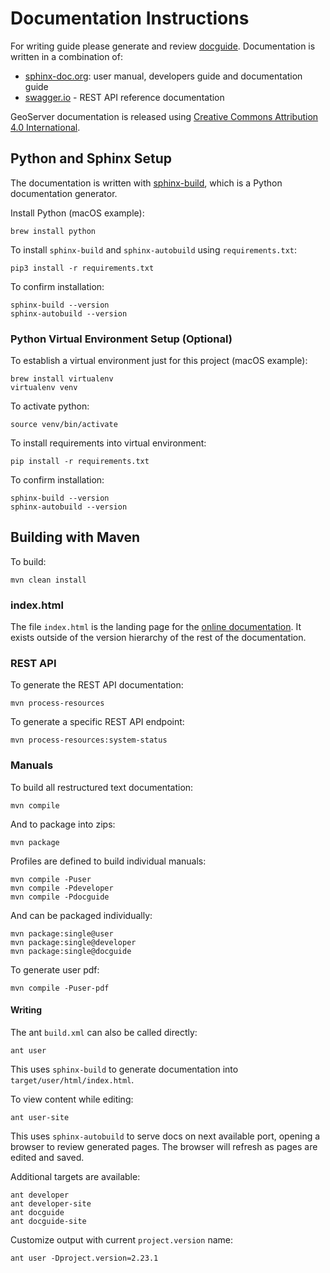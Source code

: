 # Documentation Instructions

For writing guide please generate and review [docguide](https://docs.geoserver.org/latest/en/docguide/). Documentation is written in a combination of:

* [sphinx-doc.org](http://www.sphinx-doc.org): user manual, developers guide and documentation guide
* [swagger.io](http://swagger.io) - REST API reference documentation

GeoServer documentation is released using [Creative Commons Attribution 4.0 International](LICENSE.md).

## Python and Sphinx Setup

The documentation is written with [sphinx-build](https://www.sphinx-doc.org/en/master/), which is a Python documentation generator.

Install Python (macOS example):
```
brew install python
```

To install ``sphinx-build`` and ``sphinx-autobuild`` using ``requirements.txt``:
```
pip3 install -r requirements.txt
```

To confirm installation:
```
sphinx-build --version
sphinx-autobuild --version
```

### Python Virtual Environment Setup (Optional)

To establish a virtual environment just for this project (macOS example):

```
brew install virtualenv
virtualenv venv
```

To activate python:
```
source venv/bin/activate
```

To install requirements into virtual environment:
```
pip install -r requirements.txt
```

To confirm installation:
```
sphinx-build --version
sphinx-autobuild --version
```

## Building with Maven

To build:

    mvn clean install

### index.html

The file `index.html` is the landing page for the [online documentation](https://docs.geoserver.org/index.html). It exists outside of the version hierarchy of the rest of the documentation.

### REST API

To generate the REST API documentation:

    mvn process-resources
    
To generate a specific REST API endpoint:

    mvn process-resources:system-status

### Manuals

To build all restructured text documentation:

    mvn compile

And to package into zips:

    mvn package

Profiles are defined to build individual manuals:

    mvn compile -Puser
    mvn compile -Pdeveloper
    mvn compile -Pdocguide

And can be packaged individually:
    
    mvn package:single@user
    mvn package:single@developer
    mvn package:single@docguide

To generate user pdf:

    mvn compile -Puser-pdf
    
#### Writing

The ant ``build.xml`` can also be called directly:

    ant user

This uses ``sphinx-build`` to generate documentation into ``target/user/html/index.html``.

To view content while editing:

    ant user-site

This uses ``sphinx-autobuild`` to serve docs on next available port, opening a browser to review generated pages. The browser will refresh as pages are edited and saved.


Additional targets are available:

    ant developer
    ant developer-site
    ant docguide
    ant docguide-site

Customize output with current ``project.version`` name:

    ant user -Dproject.version=2.23.1

